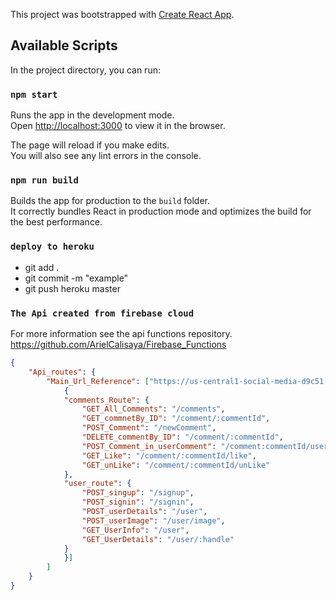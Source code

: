 This project was bootstrapped with [Create React App](https://github.com/facebook/create-react-app).

## Available Scripts

In the project directory, you can run:

### `npm start`

Runs the app in the development mode.<br />
Open [http://localhost:3000](http://localhost:3000) to view it in the browser.

The page will reload if you make edits.<br />
You will also see any lint errors in the console.

### `npm run build`

Builds the app for production to the `build` folder.<br />
It correctly bundles React in production mode and optimizes the build for the best performance.

### `deploy to heroku`
* git add .
* git commit -m "example"
* git push heroku master

### `The Api created from firebase cloud`

For more information see the api functions repository.<br />
https://github.com/ArielCalisaya/Firebase_Functions

```json
{
    "Api_routes": {
        "Main_Url_Reference": ["https://us-central1-social-media-d9c51.cloudfunctions.net/api", [
            {
            "comments_Route": {
                "GET_All_Comments": "/comments",
                "GET_commnetBy_ID": "/comment/:commentId",
                "POST_Comment": "/newComment",
                "DELETE_commentBy_ID": "/comment/:commentId",
                "POST_Comment_in_userComment": "/comment:commentId/userInComment",
                "GET_Like": "/comment/:commentId/like",
                "GET_unLike": "/comment/:commentId/unLike"
            },
            "user_route": {
                "POST_singup": "/signup",
                "POST_signin": "/signin",
                "POST_userDetails": "/user",
                "POST_userImage": "/user/image",
                "GET_UserInfo": "/user",
                "GET_UserDetails": "/user/:handle"
            }
            }]
        ]
    }
}
```
